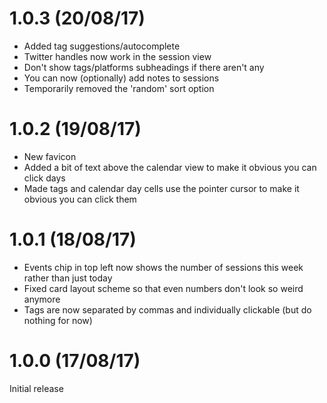 # 1.0.3 (20/08/17)

* Added tag suggestions/autocomplete
* Twitter handles now work in the session view
* Don't show tags/platforms subheadings if there aren't any
* You can now (optionally) add notes to sessions
* Temporarily removed the 'random' sort option

# 1.0.2 (19/08/17)

* New favicon
* Added a bit of text above the calendar view to make it obvious you can click days
* Made tags and calendar day cells use the pointer cursor to make it obvious you can click them

# 1.0.1 (18/08/17)

* Events chip in top left now shows the number of sessions this week rather than just today
* Fixed card layout scheme so that even numbers don't look so weird anymore
* Tags are now separated by commas and individually clickable (but do nothing for now)

# 1.0.0 (17/08/17)

Initial release

